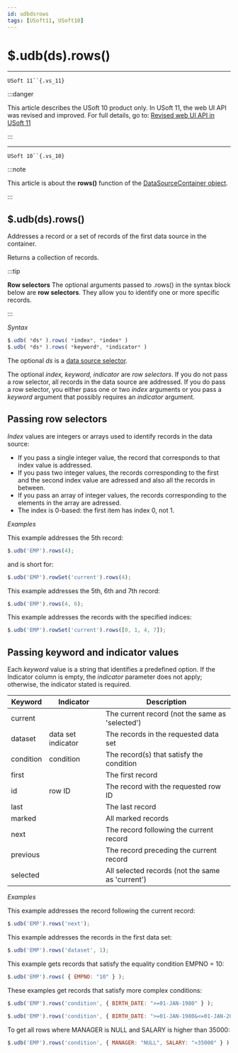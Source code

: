 ```yaml
---
id: udbdsrows
tags: [USoft11, USoft10]
---
```

# $.udb(ds).rows()



----

`USoft 11``{.vs_11}`


:::danger

This article describes the USoft 10 product only.
In USoft 11, the web UI API was revised and improved. For full details, go to:
[Revised web UI API in USoft 11](/docs/Web_and_app_UIs/UDB_udb/Revised_web_UI_API_in_USoft_11.md)

:::

----

`USoft 10``{.vs_10}`


:::note

This article is about the **rows()** function of the [DataSourceContainer object](/docs/Web_and_app_UIs/UDB_DataSourceContainer).

:::

## **$.udb(ds).rows()**

Addresses a record or a set of records of the first data source in the container.

Returns a collection of records.


:::tip

**Row selectors**
The optional arguments passed to .rows() in the syntax block below are **row selectors**. They allow you to identify one or more specific records.

:::

*Syntax*

```js
$.udb( *ds* ).rows( *index*, *index* )
$.udb( *ds* ).rows( *keyword*, *indicator* )
```

The optional *ds* is a [data source selector](/docs/Web_and_app_UIs/UDB_DataSourceMetaContainer/UDB_DataSourceMetaContainer_object.md).

The optional *index, keyword, indicator* are *row selectors*. If you do not pass a row selector, all records in the data source are addressed. If you do pass a row selector, you either pass one or two *index* arguments or you pass a *keyword* argument that possibly requires an *indicator* argument.

## Passing row selectors

*Index* values are integers or arrays used to identify records in the data source:

- If you pass a single integer value, the record that corresponds to that index value is addressed.
- If you pass two integer values, the records corresponding to the first and the second index value are adressed and also all the records in between.
- If you pass an array of integer values, the records corresponding to the elements in the array are adressed.
- The index is 0-based: the first item has index 0, not 1.

*Examples*

This example addresses the 5th record:

```js
$.udb('EMP').rows(4);
```

and is short for:

```js
$.udb('EMP').rowSet('current').rows(4);
```

This example addresses the 5th, 6th and 7th record:

```js
$.udb('EMP').rows(4, 6);
```

This example addresses the records with the specified indices:

```js
$.udb('EMP').rowSet('current').rows([0, 1, 4, 7]);
```

## Passing keyword and indicator values

Each *keyword* value is a string that identifies a predefined option. If the Indicator column is empty, the *indicator* parameter does not apply; otherwise, the indicator stated is required.

|**Keyword**|**Indicator**|**Description**|
|--------|--------|--------|
|current |        |The current record (not the same as 'selected')|
|dataset |data set indicator|The records in the requested data set|
|condition|condition|The record(s) that satisfy the condition|
|first   |        |The first record|
|id      |row ID  |The record with the requested row ID|
|last    |        |The last record|
|marked  |        |All marked records|
|next    |        |The record following the current record|
|previous|        |The record preceding the current record|
|selected|        |All selected records (not the same as 'current')|



*Examples*

This example addresses the record following the current record:

```js
$.udb('EMP').rows('next');
```

This example addresses the records in the first data set:

```js
$.udb('EMP').rows('dataset', 1);
```

This example gets records that satisfy the equality condition EMPNO = 10:

```js
$.udb('EMP').rows( { EMPNO: "10" } );
```

These examples get records that satisfy more complex conditions:

```js
$.udb('EMP').rows('condition', { BIRTH_DATE: ">=01-JAN-1980" } );
```

```js
$.udb('EMP').rows('condition', { BIRTH_DATE: ">=01-JAN-1980&<=01-JAN-2000" } );
```

To get all rows where MANAGER is NULL and SALARY is higher than 35000:

```js
$.udb('EMP').rows('condition', { MANAGER: "NULL", SALARY: ">35000" } );
```

 